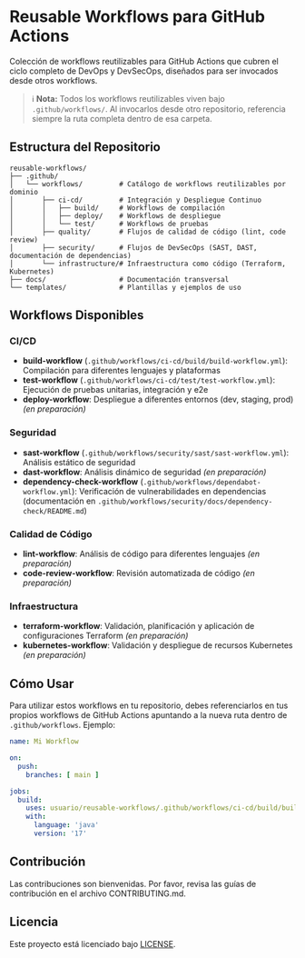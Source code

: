 # Reusable Workflows para GitHub Actions

Colección de workflows reutilizables para GitHub Actions que cubren el ciclo completo de DevOps y DevSecOps, diseñados para ser invocados desde otros workflows.

> ℹ️ **Nota:** Todos los workflows reutilizables viven bajo `.github/workflows/`. Al invocarlos desde otro repositorio, referencia siempre la ruta completa dentro de esa carpeta.

## Estructura del Repositorio

```
reusable-workflows/
├── .github/
│   └── workflows/         # Catálogo de workflows reutilizables por dominio
│       ├── ci-cd/         # Integración y Despliegue Continuo
│       │   ├── build/     # Workflows de compilación
│       │   ├── deploy/    # Workflows de despliegue
│       │   └── test/      # Workflows de pruebas
│       ├── quality/       # Flujos de calidad de código (lint, code review)
│       ├── security/      # Flujos de DevSecOps (SAST, DAST, documentación de dependencias)
│       └── infrastructure/# Infraestructura como código (Terraform, Kubernetes)
├── docs/                  # Documentación transversal
└── templates/             # Plantillas y ejemplos de uso
```

## Workflows Disponibles

### CI/CD

- **build-workflow** (`.github/workflows/ci-cd/build/build-workflow.yml`): Compilación para diferentes lenguajes y plataformas
- **test-workflow** (`.github/workflows/ci-cd/test/test-workflow.yml`): Ejecución de pruebas unitarias, integración y e2e
- **deploy-workflow**: Despliegue a diferentes entornos (dev, staging, prod) *(en preparación)*

### Seguridad

- **sast-workflow** (`.github/workflows/security/sast/sast-workflow.yml`): Análisis estático de seguridad
- **dast-workflow**: Análisis dinámico de seguridad *(en preparación)*
- **dependency-check-workflow** (`.github/workflows/dependabot-workflow.yml`): Verificación de vulnerabilidades en dependencias (documentación en `.github/workflows/security/docs/dependency-check/README.md`)

### Calidad de Código

- **lint-workflow**: Análisis de código para diferentes lenguajes *(en preparación)*
- **code-review-workflow**: Revisión automatizada de código *(en preparación)*

### Infraestructura

- **terraform-workflow**: Validación, planificación y aplicación de configuraciones Terraform *(en preparación)*
- **kubernetes-workflow**: Validación y despliegue de recursos Kubernetes *(en preparación)*

## Cómo Usar

Para utilizar estos workflows en tu repositorio, debes referenciarlos en tus propios workflows de GitHub Actions apuntando a la nueva ruta dentro de `.github/workflows`. Ejemplo:

```yaml
name: Mi Workflow

on:
  push:
    branches: [ main ]

jobs:
  build:
    uses: usuario/reusable-workflows/.github/workflows/ci-cd/build/build-workflow.yml@main
    with:
      language: 'java'
      version: '17'
```

## Contribución

Las contribuciones son bienvenidas. Por favor, revisa las guías de contribución en el archivo CONTRIBUTING.md.

## Licencia

Este proyecto está licenciado bajo [LICENSE](LICENSE).
